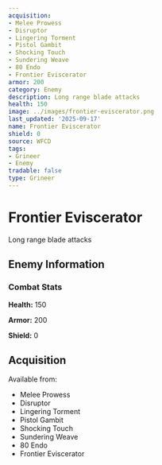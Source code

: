 ```yaml
---
acquisition:
- Melee Prowess
- Disruptor
- Lingering Torment
- Pistol Gambit
- Shocking Touch
- Sundering Weave
- 80 Endo
- Frontier Eviscerator
armor: 200
category: Enemy
description: Long range blade attacks
health: 150
image: ../images/frontier-eviscerator.png
last_updated: '2025-09-17'
name: Frontier Eviscerator
shield: 0
source: WFCD
tags:
- Grineer
- Enemy
tradable: false
type: Grineer
---
```


# Frontier Eviscerator

Long range blade attacks

## Enemy Information

### Combat Stats

**Health:** 150

**Armor:** 200

**Shield:** 0

## Acquisition

Available from:
- Melee Prowess
- Disruptor
- Lingering Torment
- Pistol Gambit
- Shocking Touch
- Sundering Weave
- 80 Endo
- Frontier Eviscerator

